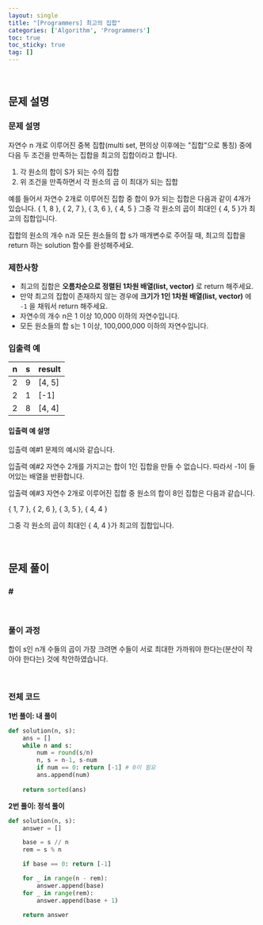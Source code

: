 ```yaml
---
layout: single
title: "[Programmers] 최고의 집합"
categories: ['Algorithm', 'Programmers']
toc: true
toc_sticky: true
tag: []
---
```




<br>

## 문제 설명

### 문제 설명

자연수 n 개로 이루어진 중복 집합(multi set, 편의상 이후에는 "집합"으로 통칭) 중에 다음 두 조건을 만족하는 집합을 최고의 집합이라고 합니다.

1. 각 원소의 합이 S가 되는 수의 집합
2. 위 조건을 만족하면서 각 원소의 곱 이 최대가 되는 집합

예를 들어서 자연수 2개로 이루어진 집합 중 합이 9가 되는 집합은 다음과 같이 4개가 있습니다.
{ 1, 8 }, { 2, 7 }, { 3, 6 }, { 4, 5 }
그중 각 원소의 곱이 최대인 { 4, 5 }가 최고의 집합입니다.

집합의 원소의 개수 n과 모든 원소들의 합 s가 매개변수로 주어질 때, 최고의 집합을 return 하는 solution 함수를 완성해주세요.

### 제한사항

* 최고의 집합은 **오름차순으로 정렬된 1차원 배열(list, vector)** 로 return 해주세요.
* 만약 최고의 집합이 존재하지 않는 경우에 **크기가 1인 1차원 배열(list, vector)** 에 `-1` 을 채워서 return 해주세요.
* 자연수의 개수 n은 1 이상 10,000 이하의 자연수입니다.
* 모든 원소들의 합 s는 1 이상, 100,000,000 이하의 자연수입니다.

### 입출력 예

| n    | s    | result |
| ---- | ---- | ------ |
| 2    | 9    | [4, 5] |
| 2    | 1    | [-1]   |
| 2    | 8    | [4, 4] |

#### 입출력 예 설명

입출력 예#1
문제의 예시와 같습니다.

입출력 예#2
자연수 2개를 가지고는 합이 1인 집합을 만들 수 없습니다. 따라서 -1이 들어있는 배열을 반환합니다.

입출력 예#3
자연수 2개로 이루어진 집합 중 원소의 합이 8인 집합은 다음과 같습니다.

{ 1, 7 }, { 2, 6 }, { 3, 5 }, { 4, 4 }

그중 각 원소의 곱이 최대인 { 4, 4 }가 최고의 집합입니다.

<br>

## 문제 풀이

### \# 



<br>

### 풀이 과정

합이 s인 n개 수들의 곱이 가장 크려면 수들이 서로 최대한 가까워야 한다는(분산이 작아야 한다는) 것에 착안하였습니다. 



<br>

### 전체 코드

**1번 풀이: 내 풀이**

```python
def solution(n, s):
    ans = []
    while n and s:
        num = round(s/n)
        n, s = n-1, s-num
        if num == 0: return [-1] # 0이 필요
        ans.append(num)
        
    return sorted(ans)
```

**2번 풀이: 정석 풀이**

```python
def solution(n, s):
    answer = []

    base = s // n
    rem = s % n

    if base == 0: return [-1]

    for _ in range(n - rem):
        answer.append(base)
    for _ in range(rem):
        answer.append(base + 1)

    return answer
```



<br>

